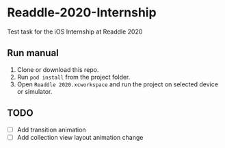 # Readdle-2020-Internship
Test task for the iOS Internship at Readdle 2020

## Run manual

 1. Clone or download this repo.
 2. Run `pod install` from the project folder.
 3. Open `Readdle 2020.xcworkspace` and run the project on selected device or simulator.
 
 ## TODO
 
 - [ ] Add transition animation
 - [ ] Add collection view layout animation change
